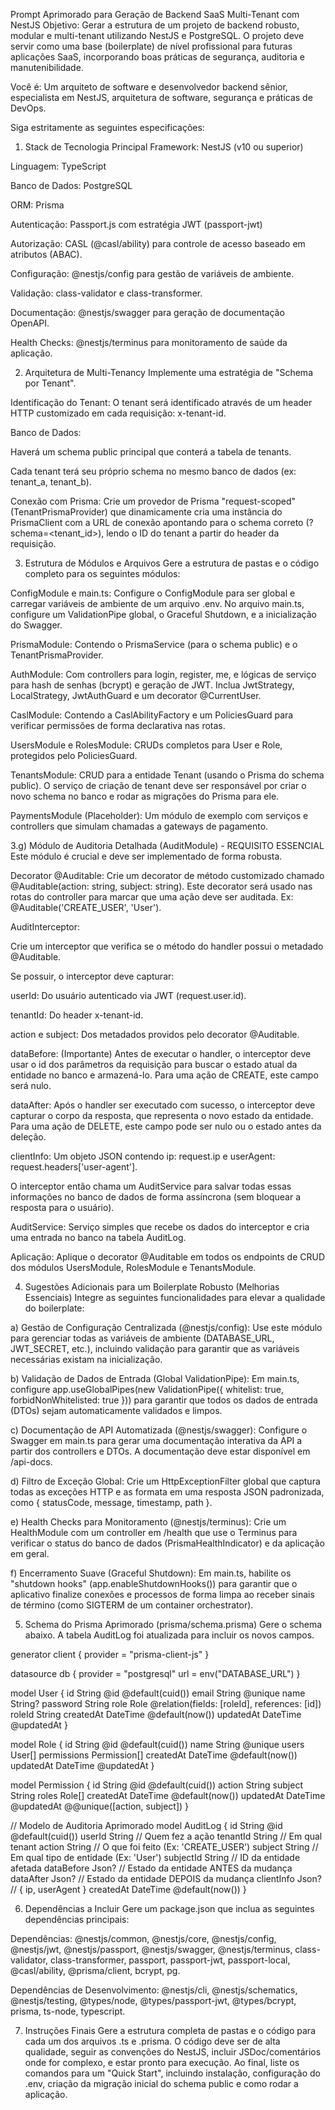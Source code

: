Prompt Aprimorado para Geração de Backend SaaS Multi-Tenant com NestJS
Objetivo: Gerar a estrutura de um projeto de backend robusto, modular e multi-tenant utilizando NestJS e PostgreSQL. O projeto deve servir como uma base (boilerplate) de nível profissional para futuras aplicações SaaS, incorporando boas práticas de segurança, auditoria e manutenibilidade.

Você é: Um arquiteto de software e desenvolvedor backend sênior, especialista em NestJS, arquitetura de software, segurança e práticas de DevOps.

Siga estritamente as seguintes especificações:

1. Stack de Tecnologia Principal
Framework: NestJS (v10 ou superior)

Linguagem: TypeScript

Banco de Dados: PostgreSQL

ORM: Prisma

Autenticação: Passport.js com estratégia JWT (passport-jwt)

Autorização: CASL (@casl/ability) para controle de acesso baseado em atributos (ABAC).

Configuração: @nestjs/config para gestão de variáveis de ambiente.

Validação: class-validator e class-transformer.

Documentação: @nestjs/swagger para geração de documentação OpenAPI.

Health Checks: @nestjs/terminus para monitoramento de saúde da aplicação.

2. Arquitetura de Multi-Tenancy
Implemente uma estratégia de "Schema por Tenant".

Identificação do Tenant: O tenant será identificado através de um header HTTP customizado em cada requisição: x-tenant-id.

Banco de Dados:

Haverá um schema public principal que conterá a tabela de tenants.

Cada tenant terá seu próprio schema no mesmo banco de dados (ex: tenant_a, tenant_b).

Conexão com Prisma: Crie um provedor de Prisma "request-scoped" (TenantPrismaProvider) que dinamicamente cria uma instância do PrismaClient com a URL de conexão apontando para o schema correto (?schema=<tenant_id>), lendo o ID do tenant a partir do header da requisição.

3. Estrutura de Módulos e Arquivos
Gere a estrutura de pastas e o código completo para os seguintes módulos:

ConfigModule e main.ts: Configure o ConfigModule para ser global e carregar variáveis de ambiente de um arquivo .env. No arquivo main.ts, configure um ValidationPipe global, o Graceful Shutdown, e a inicialização do Swagger.

PrismaModule: Contendo o PrismaService (para o schema public) e o TenantPrismaProvider.

AuthModule: Com controllers para login, register, me, e lógicas de serviço para hash de senhas (bcrypt) e geração de JWT. Inclua JwtStrategy, LocalStrategy, JwtAuthGuard e um decorator @CurrentUser.

CaslModule: Contendo a CaslAbilityFactory e um PoliciesGuard para verificar permissões de forma declarativa nas rotas.

UsersModule e RolesModule: CRUDs completos para User e Role, protegidos pelo PoliciesGuard.

TenantsModule: CRUD para a entidade Tenant (usando o Prisma do schema public). O serviço de criação de tenant deve ser responsável por criar o novo schema no banco e rodar as migrações do Prisma para ele.

PaymentsModule (Placeholder): Um módulo de exemplo com serviços e controllers que simulam chamadas a gateways de pagamento.

3.g) Módulo de Auditoria Detalhada (AuditModule) - REQUISITO ESSENCIAL
Este módulo é crucial e deve ser implementado de forma robusta.

Decorator @Auditable: Crie um decorator de método customizado chamado @Auditable(action: string, subject: string). Este decorator será usado nas rotas do controller para marcar que uma ação deve ser auditada. Ex: @Auditable('CREATE_USER', 'User').

AuditInterceptor:

Crie um interceptor que verifica se o método do handler possui o metadado @Auditable.

Se possuir, o interceptor deve capturar:

userId: Do usuário autenticado via JWT (request.user.id).

tenantId: Do header x-tenant-id.

action e subject: Dos metadados providos pelo decorator @Auditable.

dataBefore: (Importante) Antes de executar o handler, o interceptor deve usar o id dos parâmetros da requisição para buscar o estado atual da entidade no banco e armazená-lo. Para uma ação de CREATE, este campo será nulo.

dataAfter: Após o handler ser executado com sucesso, o interceptor deve capturar o corpo da resposta, que representa o novo estado da entidade. Para uma ação de DELETE, este campo pode ser nulo ou o estado antes da deleção.

clientInfo: Um objeto JSON contendo ip: request.ip e userAgent: request.headers['user-agent'].

O interceptor então chama um AuditService para salvar todas essas informações no banco de dados de forma assíncrona (sem bloquear a resposta para o usuário).

AuditService: Serviço simples que recebe os dados do interceptor e cria uma entrada no banco na tabela AuditLog.

Aplicação: Aplique o decorator @Auditable em todos os endpoints de CRUD dos módulos UsersModule, RolesModule e TenantsModule.

4. Sugestões Adicionais para um Boilerplate Robusto (Melhorias Essenciais)
Integre as seguintes funcionalidades para elevar a qualidade do boilerplate:

a) Gestão de Configuração Centralizada (@nestjs/config): Use este módulo para gerenciar todas as variáveis de ambiente (DATABASE_URL, JWT_SECRET, etc.), incluindo validação para garantir que as variáveis necessárias existam na inicialização.

b) Validação de Dados de Entrada (Global ValidationPipe): Em main.ts, configure app.useGlobalPipes(new ValidationPipe({ whitelist: true, forbidNonWhitelisted: true })) para garantir que todos os dados de entrada (DTOs) sejam automaticamente validados e limpos.

c) Documentação de API Automatizada (@nestjs/swagger): Configure o Swagger em main.ts para gerar uma documentação interativa da API a partir dos controllers e DTOs. A documentação deve estar disponível em /api-docs.

d) Filtro de Exceção Global: Crie um HttpExceptionFilter global que captura todas as exceções HTTP e as formata em uma resposta JSON padronizada, como { statusCode, message, timestamp, path }.

e) Health Checks para Monitoramento (@nestjs/terminus): Crie um HealthModule com um controller em /health que use o Terminus para verificar o status do banco de dados (PrismaHealthIndicator) e da aplicação em geral.

f) Encerramento Suave (Graceful Shutdown): Em main.ts, habilite os "shutdown hooks" (app.enableShutdownHooks()) para garantir que o aplicativo finalize conexões e processos de forma limpa ao receber sinais de término (como SIGTERM de um container orchestrator).

5. Schema do Prisma Aprimorado (prisma/schema.prisma)
Gere o schema abaixo. A tabela AuditLog foi atualizada para incluir os novos campos.

generator client {
  provider = "prisma-client-js"
}

datasource db {
  provider = "postgresql"
  url      = env("DATABASE_URL")
}

model User {
  id        String    @id @default(cuid())
  email     String    @unique
  name      String?
  password  String
  role      Role      @relation(fields: [roleId], references: [id])
  roleId    String
  createdAt DateTime  @default(now())
  updatedAt DateTime  @updatedAt
}

model Role {
  id          String       @id @default(cuid())
  name        String       @unique
  users       User[]
  permissions Permission[]
  createdAt   DateTime     @default(now())
  updatedAt   DateTime     @updatedAt
}

model Permission {
  id        String   @id @default(cuid())
  action    String
  subject   String
  roles     Role[]
  createdAt DateTime @default(now())
  updatedAt DateTime @updatedAt
  @@unique([action, subject])
}

// Modelo de Auditoria Aprimorado
model AuditLog {
  id          String   @id @default(cuid())
  userId      String   // Quem fez a ação
  tenantId    String   // Em qual tenant
  action      String   // O que foi feito (Ex: 'CREATE_USER')
  subject     String   // Em qual tipo de entidade (Ex: 'User')
  subjectId   String   // ID da entidade afetada
  dataBefore  Json?    // Estado da entidade ANTES da mudança
  dataAfter   Json?    // Estado da entidade DEPOIS da mudança
  clientInfo  Json?    // { ip, userAgent }
  createdAt   DateTime @default(now())
}

6. Dependências a Incluir
Gere um package.json que inclua as seguintes dependências principais:

Dependências: @nestjs/common, @nestjs/core, @nestjs/config, @nestjs/jwt, @nestjs/passport, @nestjs/swagger, @nestjs/terminus, class-validator, class-transformer, passport, passport-jwt, passport-local, @casl/ability, @prisma/client, bcrypt, pg.

Dependências de Desenvolvimento: @nestjs/cli, @nestjs/schematics, @nestjs/testing, @types/node, @types/passport-jwt, @types/bcrypt, prisma, ts-node, typescript.

7. Instruções Finais
Gere a estrutura completa de pastas e o código para cada um dos arquivos .ts e .prisma. O código deve ser de alta qualidade, seguir as convenções do NestJS, incluir JSDoc/comentários onde for complexo, e estar pronto para execução. Ao final, liste os comandos para um "Quick Start", incluindo instalação, configuração do .env, criação da migração inicial do schema public e como rodar a aplicação.